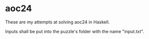# aoc24

These are my attempts at solving aoc24 in Haskell.

Inputs shall be put into the puzzle's folder with the name "input.txt".